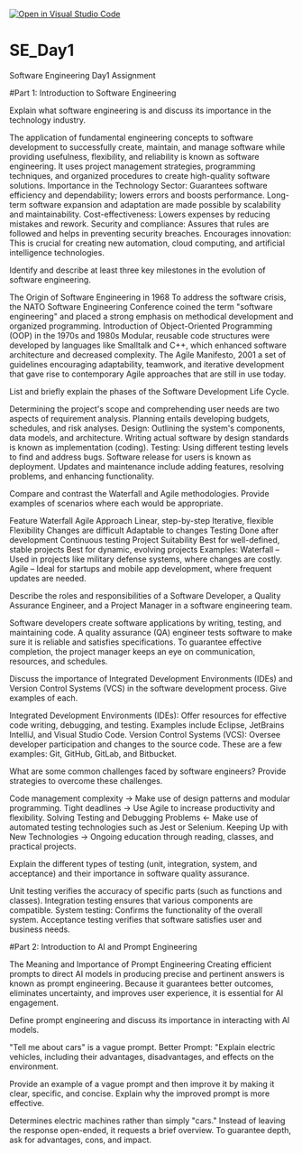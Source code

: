 [![Open in Visual Studio Code](https://classroom.github.com/assets/open-in-vscode-2e0aaae1b6195c2367325f4f02e2d04e9abb55f0b24a779b69b11b9e10269abc.svg)](https://classroom.github.com/online_ide?assignment_repo_id=18389979&assignment_repo_type=AssignmentRepo)
# SE_Day1
Software Engineering Day1 Assignment

#Part 1: Introduction to Software Engineering

Explain what software engineering is and discuss its importance in the technology industry.

The application of fundamental engineering concepts to software development to successfully create, maintain, and manage software while providing usefulness, flexibility, and reliability is known as software engineering. It uses project management strategies, programming techniques, and organized procedures to create high-quality software solutions.
Importance in the Technology Sector: Guarantees software efficiency and dependability; lowers errors and boosts performance.
Long-term software expansion and adaptation are made possible by scalability and maintainability.
Cost-effectiveness: Lowers expenses by reducing mistakes and rework.
Security and compliance: Assures that rules are followed and helps in preventing security breaches.
Encourages innovation: This is crucial for creating new automation, cloud computing, and artificial intelligence technologies.

Identify and describe at least three key milestones in the evolution of software engineering.

The Origin of Software Engineering in 1968
To address the software crisis, the NATO Software Engineering Conference coined the term "software engineering" and placed a strong emphasis on methodical development and organized programming.
Introduction of Object-Oriented Programming (OOP) in the 1970s and 1980s
Modular, reusable code structures were developed by languages like Smalltalk and C++, which enhanced software architecture and decreased complexity.
The Agile Manifesto, 2001
a set of guidelines encouraging adaptability, teamwork, and iterative development that gave rise to contemporary Agile approaches that are still in use today.

List and briefly explain the phases of the Software Development Life Cycle.

Determining the project's scope and comprehending user needs are two aspects of requirement analysis.
Planning entails developing budgets, schedules, and risk analyses.
Design: Outlining the system's components, data models, and architecture.
Writing actual software by design standards is known as implementation (coding).
Testing: Using different testing levels to find and address bugs.
Software release for users is known as deployment.
Updates and maintenance include adding features, resolving problems, and enhancing functionality.

Compare and contrast the Waterfall and Agile methodologies. Provide examples of scenarios where each would be appropriate.

Feature     	             Waterfall                                 	 Agile
Approach	                 Linear, step-by-step	                       Iterative, flexible
Flexibility	               Changes are difficult	                     Adaptable to changes
Testing	                   Done after development	                     Continuous testing
Project Suitability	       Best for well-defined, stable projects	     Best for dynamic, evolving projects
Examples:
Waterfall – Used in projects like military defense systems, where changes are costly.
Agile – Ideal for startups and mobile app development, where frequent updates are needed.

Describe the roles and responsibilities of a Software Developer, a Quality Assurance Engineer, and a Project Manager in a software engineering team.

Software developers create software applications by writing, testing, and maintaining code.
A quality assurance (QA) engineer tests software to make sure it is reliable and satisfies specifications.
To guarantee effective completion, the project manager keeps an eye on communication, resources, and schedules.

Discuss the importance of Integrated Development Environments (IDEs) and Version Control Systems (VCS) in the software development process. Give examples of each.

Integrated Development Environments (IDEs): Offer resources for effective code writing, debugging, and testing.
Examples include Eclipse, JetBrains IntelliJ, and Visual Studio Code.
Version Control Systems (VCS): Oversee developer participation and changes to the source code.
These are a few examples: Git, GitHub, GitLab, and Bitbucket.

What are some common challenges faced by software engineers? Provide strategies to overcome these challenges.

Code management complexity → Make use of design patterns and modular programming.
Tight deadlines → Use Agile to increase productivity and flexibility.
Solving Testing and Debugging Problems ← Make use of automated testing technologies such as Jest or Selenium.
Keeping Up with New Technologies → Ongoing education through reading, classes, and practical projects.

Explain the different types of testing (unit, integration, system, and acceptance) and their importance in software quality assurance.

Unit testing verifies the accuracy of specific parts (such as functions and classes).
Integration testing ensures that various components are compatible.
System testing: Confirms the functionality of the overall system.
Acceptance testing verifies that software satisfies user and business needs.

#Part 2: Introduction to AI and Prompt Engineering

The Meaning and Importance of Prompt Engineering
Creating efficient prompts to direct AI models in producing precise and pertinent answers is known as prompt engineering. Because it guarantees better outcomes, eliminates uncertainty, and improves user experience, it is essential for AI engagement.

Define prompt engineering and discuss its importance in interacting with AI models.

"Tell me about cars" is a vague prompt.
Better Prompt: "Explain electric vehicles, including their advantages, disadvantages, and effects on the environment.

Provide an example of a vague prompt and then improve it by making it clear, specific, and concise. Explain why the improved prompt is more effective.

Determines electric machines rather than simply "cars."
Instead of leaving the response open-ended, it requests a brief overview.
To guarantee depth, ask for advantages, cons, and impact.
